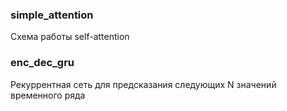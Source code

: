 ### simple_attention
Схема работы self-attention

### enc_dec_gru
Рекуррентная сеть для предсказания следующих N значений временного ряда
